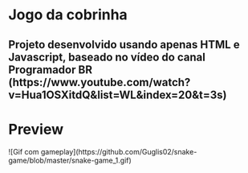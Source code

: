 <h1> Jogo da cobrinha </h1>
<h2> Projeto desenvolvido usando apenas HTML e Javascript, 
baseado no vídeo do canal Programador BR (https://www.youtube.com/watch?v=Hua1OSXitdQ&list=WL&index=20&t=3s) </h2>
<h1> Preview </h1>
![Gif com gameplay](https://github.com/Guglis02/snake-game/blob/master/snake-game_1.gif)
